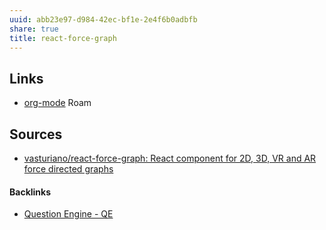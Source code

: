 ```yaml
---
uuid: abb23e97-d984-42ec-bf1e-2e4f6b0adbfb
share: true
title: react-force-graph
---
```

## Links

* [org-mode](/c62c8cf0-9f46-48fd-a24e-e6af99f5417d) Roam

## Sources

* [vasturiano/react-force-graph: React component for 2D, 3D, VR and AR force directed graphs](https://github.com/vasturiano/react-force-graph)

#### Backlinks

* [Question Engine - QE](/cc5cc49d-f554-4f29-b31a-b8789688e6a3)